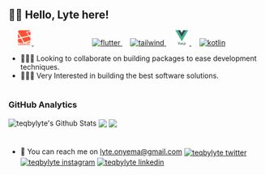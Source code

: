 ## 👋🏾 Hello, Lyte here!


<p align="left" style="margin-right: 50px;">&nbsp;&nbsp;&nbsp; 
  <a href="https://laravel.com/" target="_blank" rel="noreferrer" style="margin-right: 100px;"> 
    <img src="https://raw.githubusercontent.com/devicons/devicon/master/icons/laravel/laravel-plain-wordmark.svg" alt="laravel" width="30" height="30"/>
  </a> &nbsp;&nbsp;&nbsp;
  <a href="https://flutter.dev" target="_blank" rel="noreferrer"> 
    <img src="https://www.vectorlogo.zone/logos/flutterio/flutterio-icon.svg" alt="flutter" width="30" height="30"/> 
  </a>&nbsp;&nbsp;&nbsp;
  <a href="https://tailwindcss.com/" target="_blank" rel="noreferrer"> 
    <img src="https://www.vectorlogo.zone/logos/tailwindcss/tailwindcss-icon.svg" alt="tailwind" width="30" height="30"/> 
  </a> &nbsp;&nbsp;&nbsp;
  <a href="https://vuejs.org/" target="_blank" rel="noreferrer"> 
    <img src="https://raw.githubusercontent.com/devicons/devicon/master/icons/vuejs/vuejs-original-wordmark.svg" alt="vuejs" width="30" height="30"/> 
  </a> &nbsp;&nbsp;&nbsp;
  <a href="https://kotlinlang.org" target="_blank" rel="noreferrer"> 
    <img src="https://www.vectorlogo.zone/logos/kotlinlang/kotlinlang-icon.svg" alt="kotlin" width="30" height="30"/> 
  </a>
</p>

-  👨🏾‍💻 Looking to collaborate on building packages to ease development techniques.
-  👨🏾‍💻 Very Interested in building the best software solutions.


#
### GitHub Analytics
<img align="center" alt="teqbylyte's Github Stats" src="https://github-readme-stats.vercel.app/api?username=teqbylyte&show_icons=true&hide_border=true&theme=algolia&count_private=true&hide=stars,issues,contribs"/>
<img align="center" height="180em" src="https://github-readme-stats-eight-theta.vercel.app/api/top-langs/?username=teqbylyte&layout=compact&langs_count=10&theme=algolia&hide_border=true"/>
<img align="center" width="50%" src="https://github-readme-streak-stats.herokuapp.com/?user=teqbylyte&langs_count=10&show_icons=true&locale=en&layout=compact&theme=algolia&line_height=0&hide_border=true" />



#

-  📩 You can reach me on [lyte.onyema@gmail.com](mailto:lyte.onyema@gmail.com) 
  <a href="https://twitter.com/blvcklyte" target="blank"><img align="center" src="https://raw.githubusercontent.com/rahuldkjain/github-profile-readme-generator/master/src/images/icons/Social/twitter.svg" alt="teqbylyte twitter" height="20" width="30" /></a>
  <a href="https://instagram.com/blvcklyte" target="blank"><img align="center" src="https://raw.githubusercontent.com/rahuldkjain/github-profile-readme-generator/master/src/images/icons/Social/instagram.svg" alt="teqbylyte instagram" height="20" width="30" /></a>
  <a href="https://www.linkedin.com/in/teqbylyte/" target="blank"><img align="center" src="https://raw.githubusercontent.com/rahuldkjain/github-profile-readme-generator/master/src/images/icons/Social/linked-in-alt.svg" alt="teqbylyte linkedin" height="20" width="30" /></a>

<!---
teqbylyte/teqbylyte is a ✨ special ✨ repository because its `README.md` (this file) appears on your GitHub profile.
You can click the Preview link to take a look at your changes.
--->
